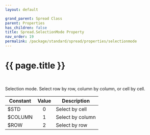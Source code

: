 ```yaml
---
layout: default

grand_parent: Spread Class
parent: Properties
has_children: false
title: Spread.SelectionMode Property
nav_order: 19
permalink: /package/standard/spread/properties/selectionmode
---
```

# {{ page.title }}
<br>

Selection mode. Select row by row, column by column, or cell by cell.

| Constant | Value | Description      |
|----------|:-----:|------------------|
| $STD     |   0   | Select by cell   |
| $COLUMN  |   1   | Select by column |
| $ROW     |   2   | Select by row    |